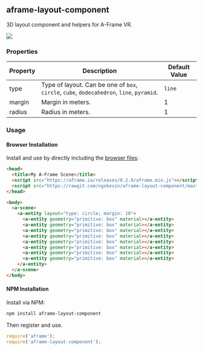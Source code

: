 ## aframe-layout-component

3D layout component and helpers for A-Frame VR.

![](https://cloud.githubusercontent.com/assets/674727/11851982/662a8dee-a3ea-11e5-92cf-4b814e2c494d.png)

### Properties

| Property | Description                                                                               | Default Value |
| --------- | -----------                                                                               | ------------- |
| type      | Type of layout. Can be one of `box`, `circle`, `cube`, `dodecahedron`, `line`, `pyramid`. | `line`        |
| margin    | Margin in meters.                                                                         | 1             |
| radius    | Radius in meters.                                                                         | 1             |

### Usage

#### Browser Installation

Install and use by directly including the [browser files](dist):

```html
<head>
  <title>My A-Frame Scene</title>
  <script src="https://aframe.io/releases/0.2.0/aframe.min.js"></script>
  <script src="https://rawgit.com/ngokevin/aframe-layout-component/master/dist/aframe-layout-component.min.js"></script>
</head>

<body>
  <a-scene>
    <a-entity layout="type: circle; margin: 10">
      <a-entity geometry="primitive: box" material></a-entity>
      <a-entity geometry="primitive: box" material></a-entity>
      <a-entity geometry="primitive: box" material></a-entity>
      <a-entity geometry="primitive: box" material></a-entity>
      <a-entity geometry="primitive: box" material></a-entity>
      <a-entity geometry="primitive: box" material></a-entity>
      <a-entity geometry="primitive: box" material></a-entity>
      <a-entity geometry="primitive: box" material></a-entity>
    </a-entity>
  </a-scene>
</body>
```

#### NPM Installation

Install via NPM:

```bash
npm install aframe-layout-component
```

Then register and use.

```js
require('aframe');
require('aframe-layout-component');
```
